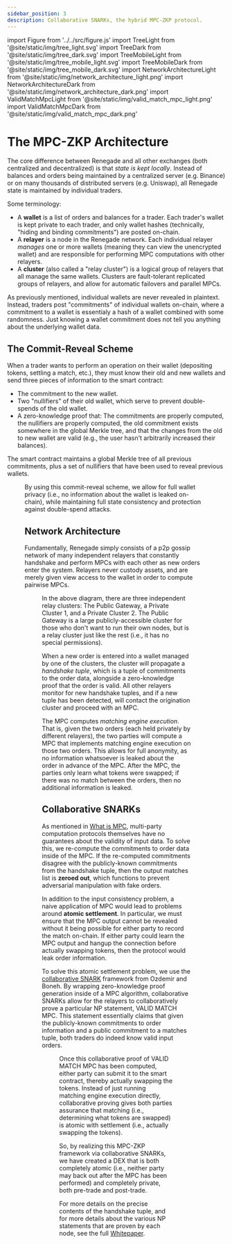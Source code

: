 ```yaml
---
sidebar_position: 3
description: Collaborative SNARKs, the hybrid MPC-ZKP protocol.
---
```


import Figure from '../../src/figure.js'
import TreeLight from '@site/static/img/tree_light.svg'
import TreeDark from '@site/static/img/tree_dark.svg'
import TreeMobileLight from '@site/static/img/tree_mobile_light.svg'
import TreeMobileDark from '@site/static/img/tree_mobile_dark.svg'
import NetworkArchitectureLight from '@site/static/img/network_architecture_light.png'
import NetworkArchitectureDark from '@site/static/img/network_architecture_dark.png'
import ValidMatchMpcLight from '@site/static/img/valid_match_mpc_light.png'
import ValidMatchMpcDark from '@site/static/img/valid_match_mpc_dark.png'

# The MPC-ZKP Architecture

The core difference between Renegade and all other exchanges (both centralized
and decentralized) is that _state is kept locally_. Instead of balances and
orders being maintained by a centralized server (e.g. Binance) or on many
thousands of distributed servers (e.g. Uniswap), all Renegade state is
maintained by individual traders.

Some terminology:

- A **wallet** is a list of orders and balances for a trader. Each trader's
  wallet is kept private to each trader, and only wallet hashes (technically,
  "hiding and binding commitments") are posted on-chain.
- A **relayer** is a node in the Renegade network. Each individual relayer
  _manages_ one or more wallets (meaning they can view the unencrypted wallet)
  and are responsible for performing MPC computations with other relayers.
- A **cluster** (also called a "relay cluster") is a logical group of relayers
  that all manage the same wallets. Clusters are fault-tolerant replicated
  groups of relayers, and allow for automatic failovers and parallel MPCs.

As previously mentioned, individual wallets are never revealed in plaintext.
Instead, traders post "commitments" of individual wallets on-chain, where a
commitment to a wallet is essentialy a hash of a wallet combined with some
randomness. Just knowing a wallet commitment does not tell you anything about
the underlying wallet data.

## The Commit-Reveal Scheme

When a trader wants to perform an operation on their wallet (depositing tokens,
settling a match, etc.), they must know their old and new wallets and send
three pieces of information to the smart contract:

- The commitment to the new wallet.
- Two "nullifiers" of their old wallet, which serve to prevent double-spends of
  the old wallet.
- A zero-knowledge proof that: The commitments are properly computed, the
  nullifiers are properly computed, the old commitment exists somewhere in the
  global Merkle tree, and that the changes from the old to new wallet are valid
  (e.g., the user hasn't arbitrarily increased their balances).

The smart contract maintains a global Merkle tree of all previous commitments,
plus a set of nullifiers that have been used to reveal previous wallets.

<Figure
  LightImage={TreeLight}
  DarkImage={TreeDark}
  LightImageMobile={TreeMobileLight}
  DarkImageMobile={TreeMobileDark}
  isSvg={true}
  caption="Renegade keeps track of valid wallets with a commit-reveal scheme."
/>

By using this commit-reveal scheme, we allow for full wallet privacy (i.e., no
information about the wallet is leaked on-chain), while maintaining full state
consistency and protection against double-spend attacks.

## Network Architecture

Fundamentally, Renegade simply consists of a p2p gossip network of many
independent relayers that constantly handshake and perform MPCs with each other
as new orders enter the system. Relayers never custody assets, and are merely
given view access to the wallet in order to compute pairwise MPCs.

<Figure
  LightImage={NetworkArchitectureLight}
  DarkImage={NetworkArchitectureDark}
  isSvg={false}
  caption="The network architecture."
  width="75%"
  widthMobile="100%"
/>

In the above diagram, there are three independent relay clusters: The Public
Gateway, a Private Cluster 1, and a Private Cluster 2. The Public Gateway is a
large publicly-accessible cluster for those who don't want to run their own
nodes, but is a relay cluster just like the rest (i.e., it has no special
permissions).

When a new order is entered into a wallet managed by one of the clusters, the
cluster will propagate a _handshake tuple_, which is a tuple of commitments to
the order data, alongside a zero-knowledge proof that the order is valid. All
other relayers monitor for new handshake tuples, and if a new tuple has been
detected, will contact the origination cluster and proceed with an MPC.

The MPC computes _matching engine execution_. That is, given the two orders
(each held privately by different relayers), the two parties will compute a MPC
that implements matching engine execution on those two orders. This allows for
full anonymity, as no information whatsoever is leaked about the order in
advance of the MPC. After the MPC, the parties only learn what tokens were
swapped; if there was no match between the orders, then no additional
information is leaked.

## Collaborative SNARKs

As mentioned in [What is MPC](/core-concepts/mpc-explainer), multi-party
computation protocols themselves have no guarantees about the validity of input
data. To solve this, we re-compute the commitments to order data inside of the
MPC. If the re-computed commitments disagree with the publicly-known
commitments from the handshake tuple, then the output matches list is **zeroed
out**, which functions to prevent adversarial manipulation with fake orders.

In addition to the input consistency problem, a naive application of MPC would
lead to problems around **atomic settlement**. In particular, we must ensure
that the MPC output cannot be revealed without it being possible for either
party to record the match on-chain. If either party could learn the MPC output
and hangup the connection before actually swapping tokens, then the protocol
would leak order information.

To solve this atomic settlement problem, we use the [collaborative
SNARK](https://eprint.iacr.org/2021/1530) framework from Ozdemir and Boneh. By
wrapping zero-knowledge proof generation inside of a MPC algorithm,
collaborative SNARKs allow for the relayers to collaboratively prove a
particular NP statement, VALID MATCH MPC. This statement essentially claims
that given the publicly-known commitments to order information and a public
commitment to a matches tuple, both traders do indeed know valid input orders.

<Figure
  LightImage={ValidMatchMpcLight}
  DarkImage={ValidMatchMpcDark}
  isSvg={false}
  caption="Renegade relayers produce collaborative proofs of the NP statement
  VALID MATCH MPC."
  mobileWidth="100%"
/>

Once this collaborative proof of VALID MATCH MPC has been computed, either
party can submit it to the smart contract, thereby actually swapping the
tokens. Instead of just running matching engine execution directly,
collaborative proving gives both parties assurance that matching (i.e.,
determining what tokens are swapped) is atomic with settlement (i.e., actually
swapping the tokens).

So, by realizing this MPC-ZKP framework via collaborative SNARKs, we have
created a DEX that is both completely atomic (i.e., neither party may back out
after the MPC has been performed) and completely private, both pre-trade and
post-trade.

For more details on the precise contents of the handshake tuple, and for more
details about the various NP statements that are proven by each node, see the
full [Whitepaper](/getting-started/whitepaper).
